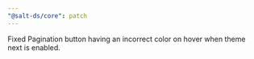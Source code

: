 ```yaml
---
"@salt-ds/core": patch
---
```


Fixed Pagination button having an incorrect color on hover when theme next is enabled.
